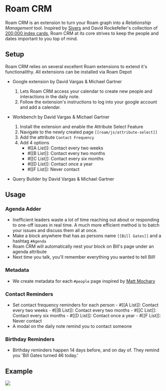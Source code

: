 # Roam CRM

Roam CRM is an extension to turn your Roam graph into a _Relationship Management_ tool. Inspired by [Sivers](https://sive.rs/hundreds) and David Rockefeller's collection of [200,000 index cards](https://archive.is/zxbCA), Roam CRM at its core strives to keep the people and dates important to you top of mind.

## Setup

Roam CRM relies on several excellent Roam extensions to extend it's functionalithy. All extensions can be installed via Roam Depot

-   Google extension by David Vargas & Michael Gartner

    1. Lets Roam CRM access your calendar to create new people and interactions in the daily note.
    2. Follow the extension's instructions to log into your google account and add a calendar.

-   Workbench by David Vargas & Michael Gartner

    1. Install the extension and enable the Attribute Select Feature
    2. Navigate to the newly created page `[[roam/js/attribute-select]]`
    3. Add the attribute `Contact Frequency`
    4. Add 4 options
        - #[[A List]]: Contact every two weeks
        - #[[B List]]: Contact every two months
        - #[[C List]]: Contact every six months
        - #[[D List]]: Contact once a year
        - #[[F List]]: Never contact

-   Query Builder by David Vargas & Michael Gartner

## Usage

### Agenda Adder

-   Inefficient leaders waste a lot of time reaching out about or responding to one-off issues in real time. A much more efficient method is to batch your issues and discuss them all at once.
-   Make a block anywhere that has as persons name `[[Bill Gates]]` and a hashtag `#Agenda`
-   Roam CRM will automatically nest your block on Bill's page under an agenda attribute
-   Next time you talk, you'll remember everything you wanted to tell Bill!

### Metadata

-   We create metadata for each `#people` page inspired by [Matt Mochary](https://docs.google.com/spreadsheets/d/1Ti_xaV9IVvj-bklxOjNY-IeGsC-YqcgvB03qvfFQrnI/)

### Contact Reminders

-   Set contact frequency reminders for each person - #[[A List]]: Contact every two weeks - #[[B List]]: Contact every two months - #[[C List]]: Contact every six months - #[[D List]]: Contact once a year - #[[F List]]: Never contact
-   A modal on the daily note remind you to contact someone

### Birthday Reminders

-   Birthday reminders happen 14 days before, and on day of. They remind you 'Bill Gates turned 46 today.'

## Example

<img src="LINK_TO_IMAGE" max-width="400"></img>

